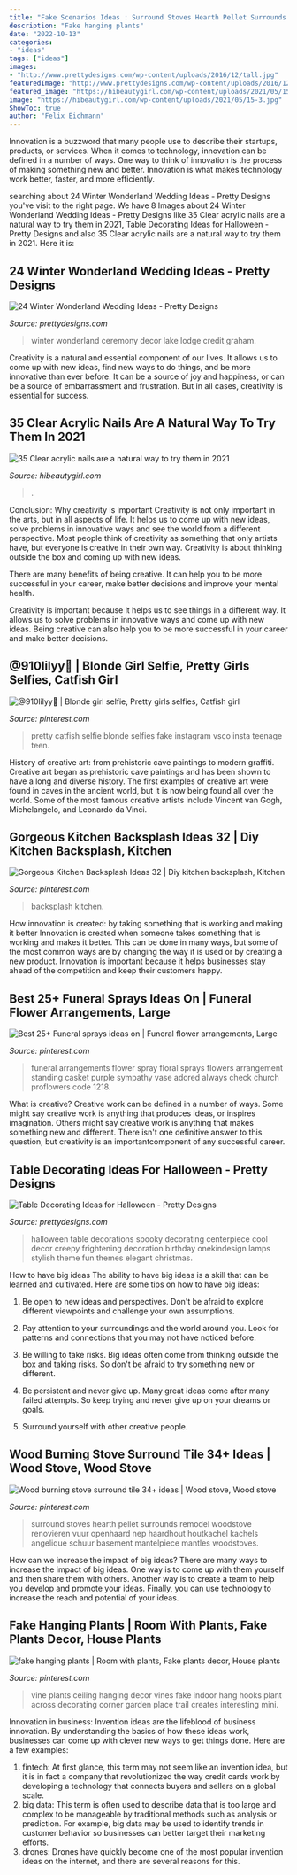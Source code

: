 ```yaml
---
title: "Fake Scenarios Ideas : Surround Stoves Hearth Pellet Surrounds Remodel Woodstove Renovieren Vuur Openhaard Nep Haardhout Houtkachel Kachels Angelique Schuur Basement Mantelpiece Mantles Woodstoves"
description: "Fake hanging plants"
date: "2022-10-13"
categories:
- "ideas"
tags: ["ideas"]
images:
- "http://www.prettydesigns.com/wp-content/uploads/2016/12/tall.jpg"
featuredImage: "http://www.prettydesigns.com/wp-content/uploads/2016/12/tall.jpg"
featured_image: "https://hibeautygirl.com/wp-content/uploads/2021/05/15-3.jpg"
image: "https://hibeautygirl.com/wp-content/uploads/2021/05/15-3.jpg"
ShowToc: true
author: "Felix Eichmann"
---
```



Innovation is a buzzword that many people use to describe their startups, products, or services. When it comes to technology, innovation can be defined in a number of ways. One way to think of innovation is the process of making something new and better. Innovation is what makes technology work better, faster, and more efficiently.

	

		
searching about 24 Winter Wonderland Wedding Ideas - Pretty Designs you've visit to the right page. We have 8 Images about 24 Winter Wonderland Wedding Ideas - Pretty Designs like 35 Clear acrylic nails are a natural way to try them in 2021, Table Decorating Ideas for Halloween - Pretty Designs and also 35 Clear acrylic nails are a natural way to try them in 2021. Here it is:
		
    
## 24 Winter Wonderland Wedding Ideas - Pretty Designs

<img loading=lazy src="http://www.prettydesigns.com/wp-content/uploads/2016/12/tall.jpg" onerror="this.onerror=null;this.src='https://tse4.mm.bing.net/th?id=OIP.oEc0o41J3uhEl7dovMB69AHaLG&amp;pid=15.1';" alt="24 Winter Wonderland Wedding Ideas - Pretty Designs">

_Source: prettydesigns.com_

>winter wonderland ceremony decor lake lodge credit graham. 

	

Creativity is a natural and essential component of our lives. It allows us to come up with new ideas, find new ways to do things, and be more innovative than ever before. It can be a source of joy and happiness, or can be a source of embarrassment and frustration. But in all cases, creativity is essential for success.

    
## 35 Clear Acrylic Nails Are A Natural Way To Try Them In 2021

<img loading=lazy src="https://hibeautygirl.com/wp-content/uploads/2021/05/15-3.jpg" onerror="this.onerror=null;this.src='https://tse2.mm.bing.net/th?id=OIP.UjkaUYG_yyKyspdzmkOTSwHaLH&amp;pid=15.1';" alt="35 Clear acrylic nails are a natural way to try them in 2021">

_Source: hibeautygirl.com_

>. 

	

Conclusion: Why creativity is important
Creativity is not only important in the arts, but in all aspects of life. It helps us to come up with new ideas, solve problems in innovative ways and see the world from a different perspective.
Most people think of creativity as something that only artists have, but everyone is creative in their own way. Creativity is about thinking outside the box and coming up with new ideas.

There are many benefits of being creative. It can help you to be more successful in your career, make better decisions and improve your mental health.

Creativity is important because it helps us to see things in a different way. It allows us to solve problems in innovative ways and come up with new ideas. Being creative can also help you to be more successful in your career and make better decisions.

    
## @910lilyy🍂 | Blonde Girl Selfie, Pretty Girls Selfies, Catfish Girl

<img loading=lazy src="https://i.pinimg.com/736x/ac/e9/b4/ace9b480624304023e6675fc705422de.jpg" onerror="this.onerror=null;this.src='https://tse2.mm.bing.net/th?id=OIP.Z9x4MrJWB5CXs-zEIdq-mwHaNK&amp;pid=15.1';" alt="@910lilyy🍂 | Blonde girl selfie, Pretty girls selfies, Catfish girl">

_Source: pinterest.com_

>pretty catfish selfie blonde selfies fake instagram vsco insta teenage teen. 

	

History of creative art: from prehistoric cave paintings to modern graffiti.
Creative art began as prehistoric cave paintings and has been shown to have a long and diverse history. The first examples of creative art were found in caves in the ancient world, but it is now being found all over the world. Some of the most famous creative artists include Vincent van Gogh, Michelangelo, and Leonardo da Vinci.

    
## Gorgeous Kitchen Backsplash Ideas 32 | Diy Kitchen Backsplash, Kitchen

<img loading=lazy src="https://i.pinimg.com/736x/45/15/9d/45159d6895211d74436795533fcae0c9.jpg" onerror="this.onerror=null;this.src='https://tse4.mm.bing.net/th?id=OIP.5NhmAIvVIgOi_zsZbZRffAHaJ4&amp;pid=15.1';" alt="Gorgeous Kitchen Backsplash Ideas 32 | Diy kitchen backsplash, Kitchen">

_Source: pinterest.com_

>backsplash kitchen. 

	

How innovation is created: by taking something that is working and making it better
Innovation is created when someone takes something that is working and makes it better. This can be done in many ways, but some of the most common ways are by changing the way it is used or by creating a new product. Innovation is important because it helps businesses stay ahead of the competition and keep their customers happy.

    
## Best 25+ Funeral Sprays Ideas On | Funeral Flower Arrangements, Large

<img loading=lazy src="https://i.pinimg.com/736x/1e/ec/92/1eec92639d7e959d6f7f126946683dcd.jpg" onerror="this.onerror=null;this.src='https://tse3.mm.bing.net/th?id=OIP.KwDkoDHEDogbTe_6ISAbsAAAAA&amp;pid=15.1';" alt="Best 25+ Funeral sprays ideas on | Funeral flower arrangements, Large">

_Source: pinterest.com_

>funeral arrangements flower spray floral sprays flowers arrangement standing casket purple sympathy vase adored always check church proflowers code 1218. 

	

What is creative?
Creative work can be defined in a number of ways. Some might say creative work is anything that produces ideas, or inspires imagination. Others might say creative work is anything that makes something new and different. There isn't one definitive answer to this question, but creativity is an importantcomponent of any successful career.

    
## Table Decorating Ideas For Halloween - Pretty Designs

<img loading=lazy src="https://www.prettydesigns.com/wp-content/uploads/2014/09/Halloween-Table-with-Stylish-Lamps.jpg" onerror="this.onerror=null;this.src='https://tse3.mm.bing.net/th?id=OIP.g3jmLUfSzBVqAg23M_AXTQHaLH&amp;pid=15.1';" alt="Table Decorating Ideas for Halloween - Pretty Designs">

_Source: prettydesigns.com_

>halloween table decorations spooky decorating centerpiece cool decor creepy frightening decoration birthday onekindesign lamps stylish theme fun themes elegant christmas. 

	

How to have big ideas
The ability to have big ideas is a skill that can be learned and cultivated. Here are some tips on how to have big ideas:
1. Be open to new ideas and perspectives. Don't be afraid to explore different viewpoints and challenge your own assumptions.

2. Pay attention to your surroundings and the world around you. Look for patterns and connections that you may not have noticed before.

3. Be willing to take risks. Big ideas often come from thinking outside the box and taking risks. So don't be afraid to try something new or different.

4. Be persistent and never give up. Many great ideas come after many failed attempts. So keep trying and never give up on your dreams or goals.

5. Surround yourself with other creative people.

    
## Wood Burning Stove Surround Tile 34+ Ideas | Wood Stove, Wood Stove

<img loading=lazy src="https://i.pinimg.com/736x/96/4f/2e/964f2e227fd6faf8bc160590557d3a80.jpg" onerror="this.onerror=null;this.src='https://tse1.mm.bing.net/th?id=OIP.CowSyZu6XicqGZUlt6t11gAAAA&amp;pid=15.1';" alt="Wood burning stove surround tile 34+ ideas | Wood stove, Wood stove">

_Source: pinterest.com_

>surround stoves hearth pellet surrounds remodel woodstove renovieren vuur openhaard nep haardhout houtkachel kachels angelique schuur basement mantelpiece mantles woodstoves. 

	

How can we increase the impact of big ideas?
There are many ways to increase the impact of big ideas. One way is to come up with them yourself and then share them with others. Another way is to create a team to help you develop and promote your ideas. Finally, you can use technology to increase the reach and potential of your ideas.

    
## Fake Hanging Plants | Room With Plants, Fake Plants Decor, House Plants

<img loading=lazy src="https://i.pinimg.com/736x/f0/12/62/f0126242249e0306ff29348800001a4a.jpg" onerror="this.onerror=null;this.src='https://tse3.mm.bing.net/th?id=OIP.rxwyhKQ_pyAVzKS0VX4_hQHaJ3&amp;pid=15.1';" alt="fake hanging plants | Room with plants, Fake plants decor, House plants">

_Source: pinterest.com_

>vine plants ceiling hanging decor vines fake indoor hang hooks plant across decorating corner garden place trail creates interesting mini. 

	

Innovation in business:
Invention ideas are the lifeblood of business innovation. By understanding the basics of how these ideas work, businesses can come up with clever new ways to get things done. Here are a few examples: 
1. fintech: At first glance, this term may not seem like an invention idea, but it is in fact a company that revolutionized the way credit cards work by developing a technology that connects buyers and sellers on a global scale.
2. big data: This term is often used to describe data that is too large and complex to be manageable by traditional methods such as analysis or prediction. For example, big data may be used to identify trends in customer behavior so businesses can better target their marketing efforts. 
3. drones: Drones have quickly become one of the most popular invention ideas on the internet, and there are several reasons for this.

